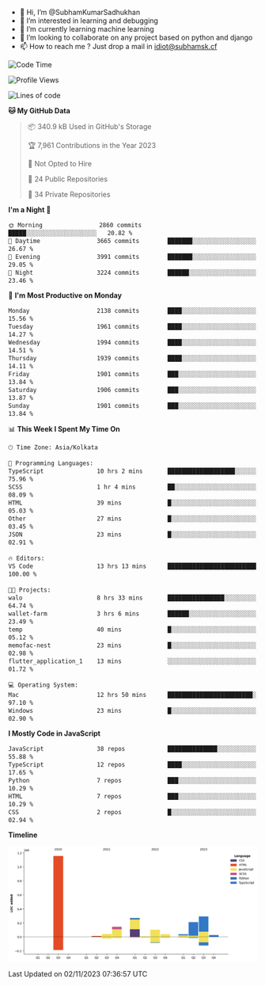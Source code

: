 - 👋 Hi, I’m @SubhamKumarSadhukhan
- 👀 I’m interested in learning and debugging
- 🌱 I’m currently learning machine learning
- 💞️ I’m looking to collaborate on any project based on python and django
- 📫 How to reach me ?
      Just drop a mail in idiot@subhamsk.cf

<!---
SubhamKumarSadhukhan/SubhamKumarSadhukhan is a ✨ special ✨ repository because its `README.md` (this file) appears on your GitHub profile.
You can click the Preview link to take a look at your changes.
--->


<!--START_SECTION:waka-->
![Code Time](http://img.shields.io/badge/Code%20Time-1%2C612%20hrs%205%20mins-blue)

![Profile Views](http://img.shields.io/badge/Profile%20Views-2-blue)

![Lines of code](https://img.shields.io/badge/From%20Hello%20World%20I%27ve%20Written-2.3%20million%20lines%20of%20code-blue)

**🐱 My GitHub Data** 

> 📦 340.9 kB Used in GitHub's Storage 
 > 
> 🏆 7,961 Contributions in the Year 2023
 > 
> 🚫 Not Opted to Hire
 > 
> 📜 24 Public Repositories 
 > 
> 🔑 34 Private Repositories 
 > 
**I'm a Night 🦉** 

```text
🌞 Morning                2860 commits        █████░░░░░░░░░░░░░░░░░░░░   20.82 % 
🌆 Daytime                3665 commits        ███████░░░░░░░░░░░░░░░░░░   26.67 % 
🌃 Evening                3991 commits        ███████░░░░░░░░░░░░░░░░░░   29.05 % 
🌙 Night                  3224 commits        ██████░░░░░░░░░░░░░░░░░░░   23.46 % 
```
📅 **I'm Most Productive on Monday** 

```text
Monday                   2138 commits        ████░░░░░░░░░░░░░░░░░░░░░   15.56 % 
Tuesday                  1961 commits        ████░░░░░░░░░░░░░░░░░░░░░   14.27 % 
Wednesday                1994 commits        ████░░░░░░░░░░░░░░░░░░░░░   14.51 % 
Thursday                 1939 commits        ████░░░░░░░░░░░░░░░░░░░░░   14.11 % 
Friday                   1901 commits        ███░░░░░░░░░░░░░░░░░░░░░░   13.84 % 
Saturday                 1906 commits        ███░░░░░░░░░░░░░░░░░░░░░░   13.87 % 
Sunday                   1901 commits        ███░░░░░░░░░░░░░░░░░░░░░░   13.84 % 
```


📊 **This Week I Spent My Time On** 

```text
🕑︎ Time Zone: Asia/Kolkata

💬 Programming Languages: 
TypeScript               10 hrs 2 mins       ███████████████████░░░░░░   75.96 % 
SCSS                     1 hr 4 mins         ██░░░░░░░░░░░░░░░░░░░░░░░   08.09 % 
HTML                     39 mins             █░░░░░░░░░░░░░░░░░░░░░░░░   05.03 % 
Other                    27 mins             █░░░░░░░░░░░░░░░░░░░░░░░░   03.45 % 
JSON                     23 mins             █░░░░░░░░░░░░░░░░░░░░░░░░   02.91 % 

🔥 Editors: 
VS Code                  13 hrs 13 mins      █████████████████████████   100.00 % 

🐱‍💻 Projects: 
walo                     8 hrs 33 mins       ████████████████░░░░░░░░░   64.74 % 
wallet-farm              3 hrs 6 mins        ██████░░░░░░░░░░░░░░░░░░░   23.49 % 
temp                     40 mins             █░░░░░░░░░░░░░░░░░░░░░░░░   05.12 % 
memofac-nest             23 mins             █░░░░░░░░░░░░░░░░░░░░░░░░   02.98 % 
flutter_application_1    13 mins             ░░░░░░░░░░░░░░░░░░░░░░░░░   01.72 % 

💻 Operating System: 
Mac                      12 hrs 50 mins      ████████████████████████░   97.10 % 
Windows                  23 mins             █░░░░░░░░░░░░░░░░░░░░░░░░   02.90 % 
```

**I Mostly Code in JavaScript** 

```text
JavaScript               38 repos            ██████████████░░░░░░░░░░░   55.88 % 
TypeScript               12 repos            ████░░░░░░░░░░░░░░░░░░░░░   17.65 % 
Python                   7 repos             ███░░░░░░░░░░░░░░░░░░░░░░   10.29 % 
HTML                     7 repos             ███░░░░░░░░░░░░░░░░░░░░░░   10.29 % 
CSS                      2 repos             █░░░░░░░░░░░░░░░░░░░░░░░░   02.94 % 
```



**Timeline**

![Lines of Code chart](https://raw.githubusercontent.com/SubhamKumarSadhukhan/SubhamKumarSadhukhan/main/assets/bar_graph.png)


 Last Updated on 02/11/2023 07:36:57 UTC
<!--END_SECTION:waka-->
